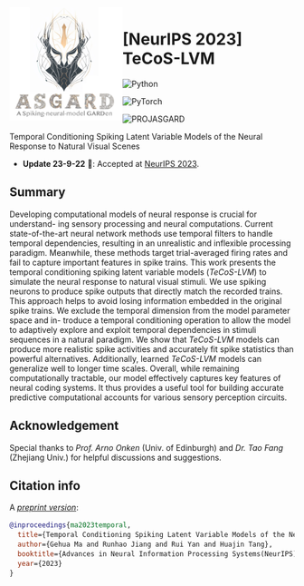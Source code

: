 <img src="https://github.com/genema/Noisy-Spiking-Neuron-Nets/raw/master/proj_logo.jpg" width="200px" align="left">

# [NeurIPS 2023] TeCoS-LVM

![Python](https://img.shields.io/badge/Python-3.8.16-brightgreen)

![PyTorch](https://img.shields.io/badge/PyTorch-1.12.1-brightgreen)

![PROJASGARD](https://img.shields.io/badge/Project-ASGARD-orange)

Temporal Conditioning Spiking Latent Variable Models of the Neural Response to Natural Visual Scenes
- **Update 23-9-22** 🎉: Accepted at [NeurIPS 2023](http://nips.cc).


## Summary
Developing computational models of neural response is crucial for understand- ing sensory processing and neural computations. Current state-of-the-art neural network methods use temporal filters to handle temporal dependencies, resulting in an unrealistic and inflexible processing paradigm. Meanwhile, these methods target trial-averaged firing rates and fail to capture important features in spike trains. This work presents the temporal conditioning spiking latent variable models (*TeCoS-LVM*) to simulate the neural response to natural visual stimuli. We use spiking neurons to produce spike outputs that directly match the recorded trains. This approach helps to avoid losing information embedded in the original spike trains. We exclude the temporal dimension from the model parameter space and in- troduce a temporal conditioning operation to allow the model to adaptively explore and exploit temporal dependencies in stimuli sequences in a natural paradigm. We show that *TeCoS-LVM* models can produce more realistic spike activities and accurately fit spike statistics than powerful alternatives. Additionally, learned *TeCoS-LVM* models can generalize well to longer time scales. Overall, while remaining computationally tractable, our model effectively captures key features of neural coding systems. It thus provides a useful tool for building accurate predictive computational accounts for various sensory perception circuits.

## Acknowledgement
Special thanks to *Prof. Arno Onken* (Univ. of Edinburgh) and *Dr. Tao Fang* (Zhejiang Univ.) for helpful discussions and suggestions.

## Citation info
A [*preprint version*](https://doi.org/10.48550/arXiv.2306.12045):

```bibtex
@inproceedings{ma2023temporal,
  title={Temporal Conditioning Spiking Latent Variable Models of the Neural Response to Natural Visual Scenes},
  author={Gehua Ma and Runhao Jiang and Rui Yan and Huajin Tang},
  booktitle={Advances in Neural Information Processing Systems(NeurIPS)},
  year={2023}
}
```
